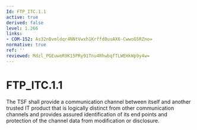 ```yaml
---
Id: FTP_ITC.1.1
active: true
derived: false
level: 1.266
links:
- COM-152: As32nBvmldqr4NNtVwxh1Krffd8uuAX6-CwwoG5RZno=
normative: true
ref: ''
reviewed: Mdzl_PGEuweR9K15PRy91Tnu4RhwbqfTLWEHkWp9y4w=
---
```


# FTP_ITC.1.1

The TSF shall provide a communication channel between itself and another trusted IT product that is logically distinct from other communication channels and provides assured identification of its end points and protection of the channel data from modification or disclosure.